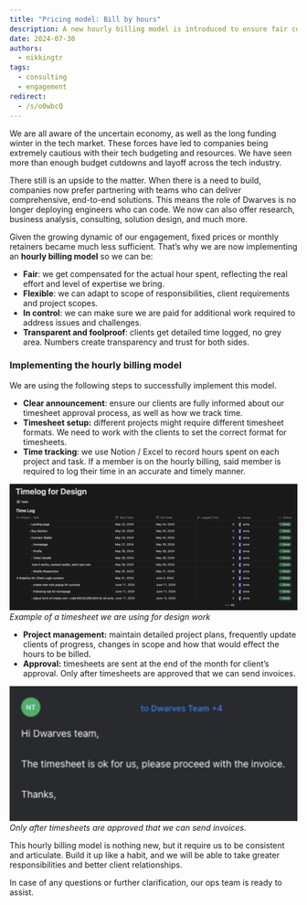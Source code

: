 ```yaml
---
title: "Pricing model: Bill by hours"
description: A new hourly billing model is introduced to ensure fair compensation for effort, flexibility in project scope, control over additional work, and transparency with clients.
date: 2024-07-30
authors:
  - nikkingtr
tags:
  - consulting
  - engagement
redirect:
  - /s/o0wbcQ
---
```


We are all aware of the uncertain economy, as well as the long funding winter in the tech market. These forces have led to companies being extremely cautious with their tech budgeting and resources. We have seen more than enough budget cutdowns and layoff across the tech industry.

There still is an upside to the matter. When there is a need to build, companies now prefer partnering with teams who can deliver comprehensive, end-to-end solutions. This means the role of Dwarves is no longer deploying engineers who can code. We now can also offer research, business analysis, consulting, solution design, and much more.

Given the growing dynamic of our engagement, fixed prices or monthly retainers became much less sufficient. That’s why we are now implementing an **hourly billing model** so we can be:

- **Fair**: we get compensated for the actual hour spent, reflecting the real effort and level of expertise we bring.
- **Flexible**: we can adapt to scope of responsibilities, client requirements and project scopes.
- **In control**: we can make sure we are paid for additional work required to address issues and challenges.
- **Transparent and foolproof**: clients get detailed time logged, no grey area. Numbers create transparency and trust for both sides.

### Implementing the hourly billing model

We are using the following steps to successfully implement this model.

- **Clear announcement**: ensure our clients are fully informed about our timesheet approval process, as well as how we track time.
- **Timesheet setup:** different projects might require different timesheet formats. We need to work with the clients to set the correct format for timesheets.
- **Time tracking**: we use Notion / Excel to record hours spent on each project and task. If a member is on the hourly billing, said member is required to log their time in an accurate and timely manner.

![](assets/time-log-for-design.png)
_Example of a timesheet we are using for design work_

- **Project management:** maintain detailed project plans, frequently update clients of progress, changes in scope and how that would effect the hours to be billed.
- **Approval:** timesheets are sent at the end of the month for client’s approval. Only after timesheets are approved that we can send invoices.

![](assets/email-for-approval.png)
_Only after timesheets are approved that we can send invoices._

This hourly billing model is nothing new, but it require us to be consistent and articulate. Build it up like a habit, and we will be able to take greater responsibilities and better client relationships.

In case of any questions or further clarification, our ops team is ready to assist.
